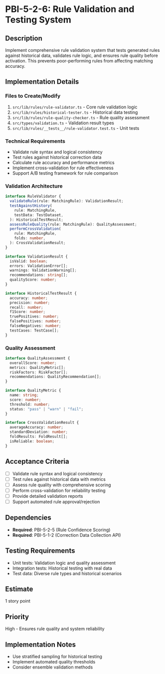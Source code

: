 # PBI-5-2-6: Rule Validation and Testing System

## Description

Implement comprehensive rule validation system that tests generated rules against
historical data, validates rule logic, and ensures rule quality before activation.
This prevents poor-performing rules from affecting matching accuracy.

## Implementation Details

### Files to Create/Modify

1. `src/lib/rules/rule-validator.ts` - Core rule validation logic
2. `src/lib/rules/historical-tester.ts` - Historical data testing
3. `src/lib/rules/rule-quality-checker.ts` - Rule quality assessment
4. `src/types/validation.ts` - Validation result types
5. `src/lib/rules/__tests__/rule-validator.test.ts` - Unit tests

### Technical Requirements

- Validate rule syntax and logical consistency
- Test rules against historical correction data
- Calculate rule accuracy and performance metrics
- Implement cross-validation for rule effectiveness
- Support A/B testing framework for rule comparison

### Validation Architecture

```typescript
interface RuleValidator {
  validateRule(rule: MatchingRule): ValidationResult;
  testAgainstHistory(
    rule: MatchingRule,
    testData: TestDataset,
  ): HistoricalTestResult;
  assessRuleQuality(rule: MatchingRule): QualityAssessment;
  performCrossValidation(
    rule: MatchingRule,
    folds: number,
  ): CrossValidationResult;
}

interface ValidationResult {
  isValid: boolean;
  errors: ValidationError[];
  warnings: ValidationWarning[];
  recommendations: string[];
  qualityScore: number;
}

interface HistoricalTestResult {
  accuracy: number;
  precision: number;
  recall: number;
  f1Score: number;
  truePositives: number;
  falsePositives: number;
  falseNegatives: number;
  testCases: TestCase[];
}
```

### Quality Assessment

```typescript
interface QualityAssessment {
  overallScore: number;
  metrics: QualityMetric[];
  riskFactors: RiskFactor[];
  recommendations: QualityRecommendation[];
}

interface QualityMetric {
  name: string;
  score: number;
  threshold: number;
  status: "pass" | "warn" | "fail";
}

interface CrossValidationResult {
  averageAccuracy: number;
  standardDeviation: number;
  foldResults: FoldResult[];
  isReliable: boolean;
}
```

## Acceptance Criteria

- [ ] Validate rule syntax and logical consistency
- [ ] Test rules against historical data with metrics
- [ ] Assess rule quality with comprehensive scoring
- [ ] Perform cross-validation for reliability testing
- [ ] Provide detailed validation reports
- [ ] Support automated rule approval/rejection

## Dependencies

- **Required**: PBI-5-2-5 (Rule Confidence Scoring)
- **Required**: PBI-5-1-2 (Correction Data Collection API)

## Testing Requirements

- Unit tests: Validation logic and quality assessment
- Integration tests: Historical testing with real data
- Test data: Diverse rule types and historical scenarios

## Estimate

1 story point

## Priority

High - Ensures rule quality and system reliability

## Implementation Notes

- Use stratified sampling for historical testing
- Implement automated quality thresholds
- Consider ensemble validation methods
